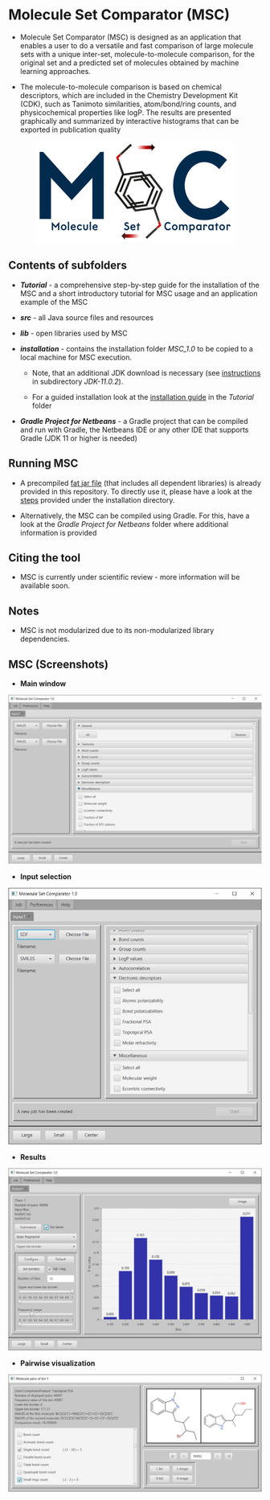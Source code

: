 # Molecule Set Comparator (MSC)

- Molecule Set Comparator (MSC) is designed as an application that enables a user to do a versatile and fast comparison of large molecule sets with a unique inter-set, molecule-to-molecule comparison, for the original set and a predicted set of molecules obtained by machine learning approaches. 

- The molecule-to-molecule comparison is based on chemical descriptors, which are included in the Chemistry Development Kit (CDK), such as Tanimoto similarities, atom/bond/ring counts, and physicochemical properties like logP. The results are presented graphically and summarized by interactive histograms that can be exported in publication quality

<p align="center">
  <img src="https://github.com/Kohulan/MSC/blob/master/assets/MSC_logo_.png">
</p>

## Contents of subfolders

- ***Tutorial*** - a comprehensive step-by-step guide for the installation of the MSC and a short introductory tutorial for MSC usage and an application example of the MSC

- ***src*** - all Java source files and resources

- ***lib*** - open libraries used by MSC

- ***installation*** - contains the installation folder *MSC_1.0* to be copied to a local machine for MSC execution. 
  - Note, that an additional JDK download is necessary (see [instructions](https://github.com/zielesny/MSC/blob/master/installation/MSC_1.0/jdk-11.0.2/JDK%20download%20info.txt) in subdirectory *JDK-11.0.2*). 
  
  - For a guided installation look at the [installation guide](https://github.com/zielesny/MSC/blob/master/Tutorial/MSC_Installation_Guide.pdf) in the *Tutorial* folder

- ***Gradle Project for Netbeans*** - a Gradle project that can be compiled and run with Gradle, the Netbeans IDE or any other IDE that supports Gradle (JDK 11 or higher is needed)

## Running MSC

- A precompiled [fat jar file](https://github.com/Kohulan/MSC/tree/master/installation/MSC_1.0/lib) (that includes all dependent libraries) is already provided in this repository. To directly use it, please have a look at the [steps](https://github.com/Kohulan/MSC/blob/master/installation/MSC_1.0/README.MD) provided under the installation directory. 

- Alternatively, the MSC can be compiled using Gradle. For this, have a look at the *Gradle Project for Netbeans* folder where additional information is provided

## Citing the tool

- MSC is currently under scientific review - more information will be available soon.

## Notes
- MSC is not modularized due to its non-modularized library dependencies.

## MSC (Screenshots)

- **Main window**
<p align="right">
  <img src="https://github.com/Kohulan/MSC/blob/master/assets/MSC_1.png?raw=true">
</p>

- **Input selection**
<p align="right">
  <img src="https://github.com/Kohulan/MSC/blob/master/assets/MSC_Screenshots/MSC_Input_View.JPG?raw=true">
</p>

- **Results**

<p align="right">
  <img src="https://github.com/Kohulan/MSC/blob/master/assets/MSC_Screenshots/MSC_Output_View1.JPG?raw=true">
</p>

- **Pairwise visualization**

<p align="right">
  <img src="https://github.com/Kohulan/MSC/blob/master/assets/MSC_Screenshots/MSC_Detail_Window2.JPG?raw=true">
</p>

